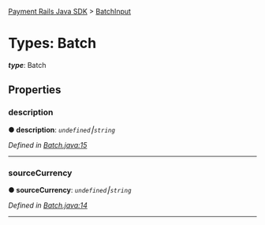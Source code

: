 [Payment Rails Java SDK](../README.md) > [BatchInput](../types/batch.md)

# Types: Batch

*__type__*: Batch

## Properties

<a id="description"></a>

### description

**●  description**:  *`undefined`⎮`string`*

*Defined in [Batch.java:15](https://github.com/PaymentRails/java-sdk/tree/master/src/main/java/ca/paymentrails/paymentrails/Batch.java#L15)*

---

<a id="sourcecurrency"></a>

### sourceCurrency

**●  sourceCurrency**:  *`undefined`⎮`string`*

*Defined in [Batch.java:14](https://github.com/PaymentRails/java-sdk/tree/master/src/main/java/ca/paymentrails/paymentrails/Batch.java#L14)*

---